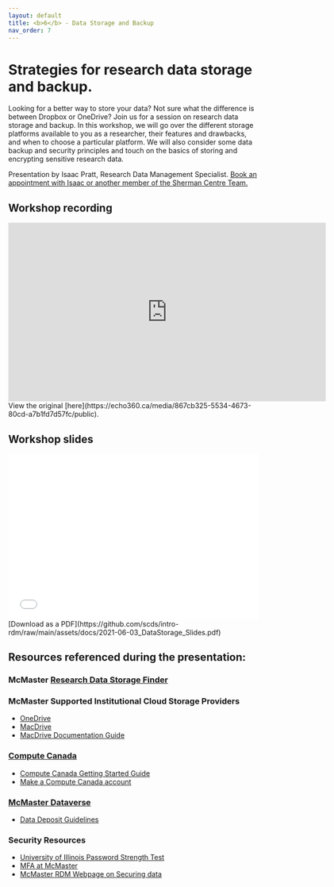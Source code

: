 ```yaml
---
layout: default
title: <b>6</b> - Data Storage and Backup
nav_order: 7
---
```


# Strategies for research data storage and backup.

Looking for a better way to store your data? Not sure what the difference is between Dropbox or OneDrive? Join us for a session on research data storage and backup. In this workshop, we will go over the different storage platforms available to you as a researcher, their features and drawbacks, and when to choose a particular platform. We will also consider some data backup and security principles and touch on the basics of storing and encrypting sensitive research data.

Presentation by Isaac Pratt, Research Data Management Specialist. 
[Book an appointment with Isaac or another member of the Sherman Centre Team.](https://libcal.mcmaster.ca/appointments/)


## Workshop recording
<iframe height="360" width="640" allowfullscreen frameborder=0 src="
https://echo360.ca/media/867cb325-5534-4673-80cd-a7b1fd7d57fc/public"></iframe>
View the original [here](https://echo360.ca/media/867cb325-5534-4673-80cd-a7b1fd7d57fc/public).

## Workshop slides
<div style="position:relative;padding-top:66.25%;">
<iframe src="//docs.google.com/viewer?url=https://github.com/scds/intro-rdm/raw/main/assets/docs/2021-06-03_DataStorage_Slides.pdf?dl=0&hl=en_US&embedded=true" class="gde-frame" style="position:absolute;top:0;left:0;width:100%;height:100%;border:none;" scrolling="no"></iframe>
</div>
[Download as a PDF](https://github.com/scds/intro-rdm/raw/main/assets/docs/2021-06-03_DataStorage_Slides.pdf)

## Resources referenced during the presentation:

### McMaster [Research Data Storage Finder](https://u.mcmaster.ca/storagefinder)

### McMaster Supported Institutional Cloud Storage Providers
* [OneDrive](https://office365.mcmaster.ca/office-365-3/applications/ms-onedrive/)
* [MacDrive](macdrive.mcmaster.ca/)
* [MacDrive Documentation Guide](https://goo.gl/AvRGwx)

### [Compute Canada](https://www.computecanada.ca/)
* [Compute Canada Getting Started Guide](https://docs.computecanada.ca/wiki/Getting_started)
* [Make a Compute Canada account](https://www.computecanada.ca/research-portal/account-management/apply-for-an-account/)

### [McMaster Dataverse](https://borealisdata.ca/dataverse/mcmaster)
* [Data Deposit Guidelines](https://library.mcmaster.ca/sites/default/files/2021_05_mcmaster_dataverse_data_deposit_guidelines.pdf)

### Security Resources
* [University of Illinois Password Strength Test](https://www.uic.edu/apps/strong-password/)
* [MFA at McMaster](https://office365.mcmaster.ca/mfa/)
* [McMaster RDM Webpage on Securing data](https://rdm.mcmaster.ca/secure)
